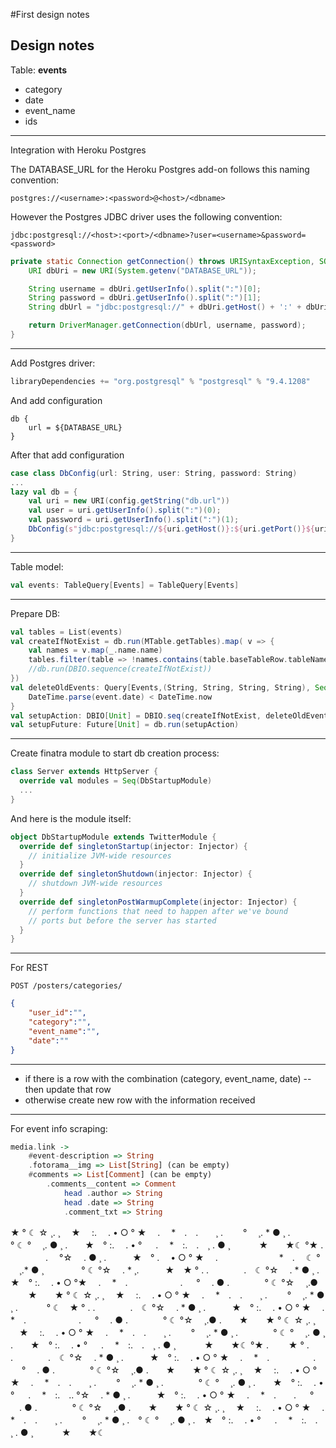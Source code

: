 #First design notes

Design notes
------

Table: <b>events</b>
- category 
- date 
- event_name 
- ids
******
Integration with Heroku Postgres

The DATABASE_URL for the Heroku Postgres add-on follows this naming convention:
```regex
postgres://<username>:<password>@<host>/<dbname>
```
However the Postgres JDBC driver uses the following convention:
```regex
jdbc:postgresql://<host>:<port>/<dbname>?user=<username>&password=<password>
```

```java
private static Connection getConnection() throws URISyntaxException, SQLException {
    URI dbUri = new URI(System.getenv("DATABASE_URL"));

    String username = dbUri.getUserInfo().split(":")[0];
    String password = dbUri.getUserInfo().split(":")[1];
    String dbUrl = "jdbc:postgresql://" + dbUri.getHost() + ':' + dbUri.getPort() + dbUri.getPath();

    return DriverManager.getConnection(dbUrl, username, password);
}
```
******
Add Postgres driver:
```sbt
libraryDependencies += "org.postgresql" % "postgresql" % "9.4.1208"
```
And add configuration
```HOCON
db {
    url = ${DATABASE_URL}
}
```
After that add configuration
```scala
case class DbConfig(url: String, user: String, password: String)
...
lazy val db = {
    val uri = new URI(config.getString("db.url"))
    val user = uri.getUserInfo().split(":")(0);
    val password = uri.getUserInfo().split(":")(1);
    DbConfig(s"jdbc:postgresql://${uri.getHost()}:${uri.getPort()}${uri.getPath()}", user, password)
}
```
******
Table model:
```scala
val events: TableQuery[Events] = TableQuery[Events]
```
******
Prepare DB:
```scala
val tables = List(events)
val createIfNotExist = db.run(MTable.getTables).map( v => {
    val names = v.map(_.name.name)
    tables.filter(table => !names.contains(table.baseTableRow.tableName)).map(_.schema.create)
    //db.run(DBIO.sequence(createIfNotExist))
})
val deleteOldEvents: Query[Events,(String, String, String, String), Seq] = events.filter{event =>
	DateTime.parse(event.date) < DateTime.now
}
val setupAction: DBIO[Unit] = DBIO.seq(createIfNotExist, deleteOldEvents.delete)
val setupFuture: Future[Unit] = db.run(setupAction)
```
******
Create finatra module to start db creation process:
```scala
class Server extends HttpServer {
  override val modules = Seq(DbStartupModule)
  ...
}
```
And here is the module itself:
```scala
object DbStartupModule extends TwitterModule {
  override def singletonStartup(injector: Injector) {
    // initialize JVM-wide resources
  }
  override def singletonShutdown(injector: Injector) {
    // shutdown JVM-wide resources
  }
  override def singletonPostWarmupComplete(injector: Injector) {
    // perform functions that need to happen after we've bound
    // ports but before the server has started
  }
}
```
******
For REST
```curl
POST /posters/categories/
```
```json
{
	"user_id":"",
	"category":"",
	"event_name":"",
	"date":""
}
```
******
- if there is a row with the combination (category, event_name, date)
-- then update that row
- otherwise create new row with the information received
******
For event info scraping:
```haskell
media.link -> 
	#event-description => String
	.fotorama__img => List[String] (can be empty)
	#comments => List[Comment] (can be empty)
		.comments__content => Comment
			head .author => String
			head .date => String
			.comment_txt => String
```
★ ° ☾ ☆ ¸. ¸ 　★　 :.　 . • ○ ° ★　 .　 *　.　.　　¸ .　　 ° 　¸. * ● ¸ .　　　　° ☾ ° 　¸. ● ¸ .　　★　° :.　 . • ° 　 .　 *　:.　.　¸ . ● ¸ 　　　★　　★☾ °★ . 　　　　.　 °☆ 　. ● ¸ .　　　★　° .　 • ○ ° ★　 .　　　　　　　*　.　 ☾ ° 　¸.* ● ¸ 　　　　° ☾ °☆ 　. * ¸.　　　★　★ ° . .　　　　.　☾ °☆ 　. * ● ¸ .　　　★　° :.　 . • ○ °★　 .　 *　.　　　　　　. 　 ° 　. ● .　　　　° ☾ °☆ 　¸.● 　　★　　★ ° ☾ ☆ ¸. ¸ 　★　 :.　 . • ○ ° ★　 .　 *　.　.　　¸ .　　 ° 　¸. * ● ¸ . 　　　° ☾　★ ° . .　　　　.　☾ °☆ 　. * ● ¸ .　　　★　° :.　 . • ○ ° ★　 .　 *　.　　　　　　. 　 ° 　. ● .　　　　° ☾ °☆ 　¸.● .　　★　　★ ° ☾ ☆ ¸. ¸ 　★　 :.　 . • ○ ° ★　 .　 *　.　.　　¸ .　　 ° 　¸. * ● ¸ .　　　　° ☾ ° 　¸. ● ¸ .　　★　° :.　 . • ° 　 .　 *　:.　.　¸ . ● ¸ 　　　★　　★☾ °★ . 　　★ ° . .　　　　.　☾ °☆ 　. * ● ¸ .　　　★　° :.　 . • ○ ° ★　 .　 *　.　　　　　. 　 ° 　. ● .　　　　° ☾ °☆ 　¸.● .　　★　　★ ° ☾ ☆ ¸. ¸ 　★　 :.　 . • ○ ° ★　 .　 *　.　.　　¸ .　　 ° 　¸. * ● ¸ .　　　　° ☾ ° 　¸. ● ¸ .　　★　° :.　 . • ° 　 .　 *　:.　.. °☆ 　. * ● ¸ .　　　★　° :.　 . • ○ ° ★　 .　 *　.　　. 　 ° 　. ● .　　　　° ☾ °☆ 　¸.● .　　★　　★ ° ☾ ☆ ¸. ¸ 　★　 :.　 . • ○ ° ★　 .　 *　.　.　　¸ .　　 ° 　¸. * ● ¸ .　° ☾ ° 　¸. ● ¸ .　★　° :.　 . • ° 　 .　 *　:.　.　¸ . ● ¸ 　　　★　　★☾
